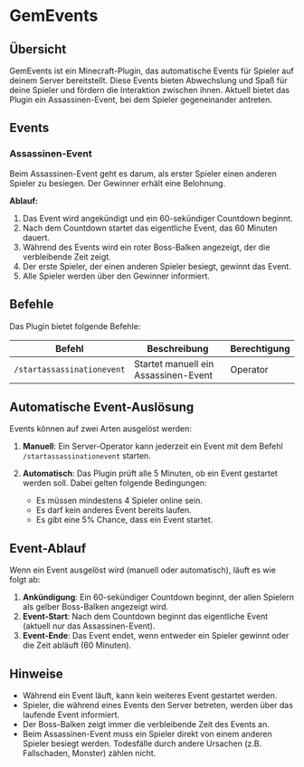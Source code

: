 # GemEvents

## Übersicht

GemEvents ist ein Minecraft-Plugin, das automatische Events für Spieler auf deinem Server bereitstellt. Diese Events bieten Abwechslung und Spaß für deine Spieler und fördern die Interaktion zwischen ihnen. Aktuell bietet das Plugin ein Assassinen-Event, bei dem Spieler gegeneinander antreten.

## Events

### Assassinen-Event

Beim Assassinen-Event geht es darum, als erster Spieler einen anderen Spieler zu besiegen. Der Gewinner erhält eine Belohnung.

**Ablauf:**
1. Das Event wird angekündigt und ein 60-sekündiger Countdown beginnt.
2. Nach dem Countdown startet das eigentliche Event, das 60 Minuten dauert.
3. Während des Events wird ein roter Boss-Balken angezeigt, der die verbleibende Zeit zeigt.
4. Der erste Spieler, der einen anderen Spieler besiegt, gewinnt das Event.
5. Alle Spieler werden über den Gewinner informiert.

## Befehle

Das Plugin bietet folgende Befehle:

| Befehl | Beschreibung | Berechtigung |
|--------|--------------|--------------|
| `/startassassinationevent` | Startet manuell ein Assassinen-Event | Operator |

## Automatische Event-Auslösung

Events können auf zwei Arten ausgelöst werden:

1. **Manuell**: Ein Server-Operator kann jederzeit ein Event mit dem Befehl `/startassassinationevent` starten.

2. **Automatisch**: Das Plugin prüft alle 5 Minuten, ob ein Event gestartet werden soll. Dabei gelten folgende Bedingungen:
   - Es müssen mindestens 4 Spieler online sein.
   - Es darf kein anderes Event bereits laufen.
   - Es gibt eine 5% Chance, dass ein Event startet.

## Event-Ablauf

Wenn ein Event ausgelöst wird (manuell oder automatisch), läuft es wie folgt ab:

1. **Ankündigung**: Ein 60-sekündiger Countdown beginnt, der allen Spielern als gelber Boss-Balken angezeigt wird.
2. **Event-Start**: Nach dem Countdown beginnt das eigentliche Event (aktuell nur das Assassinen-Event).
3. **Event-Ende**: Das Event endet, wenn entweder ein Spieler gewinnt oder die Zeit abläuft (60 Minuten).

## Hinweise

- Während ein Event läuft, kann kein weiteres Event gestartet werden.
- Spieler, die während eines Events den Server betreten, werden über das laufende Event informiert.
- Der Boss-Balken zeigt immer die verbleibende Zeit des Events an.
- Beim Assassinen-Event muss ein Spieler direkt von einem anderen Spieler besiegt werden. Todesfälle durch andere Ursachen (z.B. Fallschaden, Monster) zählen nicht.